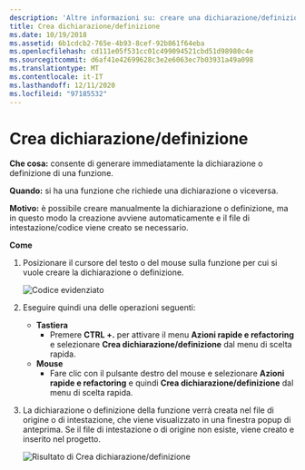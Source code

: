 ```yaml
---
description: 'Altre informazioni su: creare una dichiarazione/definizione'
title: Crea dichiarazione/definizione
ms.date: 10/19/2018
ms.assetid: 6b1cdcb2-765e-4b93-8cef-92b861f64eba
ms.openlocfilehash: cd111e05f531cc01c499094521cbd51d98980c4e
ms.sourcegitcommit: d6af41e42699628c3e2e6063ec7b03931a49a098
ms.translationtype: MT
ms.contentlocale: it-IT
ms.lasthandoff: 12/11/2020
ms.locfileid: "97185532"
---
```

# <a name="create-declaration--definition"></a>Crea dichiarazione/definizione

**Che cosa:** consente di generare immediatamente la dichiarazione o definizione di una funzione.

**Quando:** si ha una funzione che richiede una dichiarazione o viceversa.

**Motivo:** è possibile creare manualmente la dichiarazione o definizione, ma in questo modo la creazione avviene automaticamente e il file di intestazione/codice viene creato se necessario.

**Come**

1. Posizionare il cursore del testo o del mouse sulla funzione per cui si vuole creare la dichiarazione o definizione.

   ![Codice evidenziato](images/createdefinition_highlight.png)

1. Eseguire quindi una delle operazioni seguenti:
   * **Tastiera**
     * Premere **CTRL +.** per attivare il menu **Azioni rapide e refactoring** e selezionare **Crea dichiarazione/definizione** dal menu di scelta rapida.
   * **Mouse**
     * Fare clic con il pulsante destro del mouse e selezionare **Azioni rapide e refactoring** e quindi **Crea dichiarazione/definizione** dal menu di scelta rapida.

1. La dichiarazione o definizione della funzione verrà creata nel file di origine o di intestazione, che viene visualizzato in una finestra popup di anteprima.  Se il file di intestazione o di origine non esiste, viene creato e inserito nel progetto.

   ![Risultato di Crea dichiarazione/definizione](images/createdefinition_result.png)
